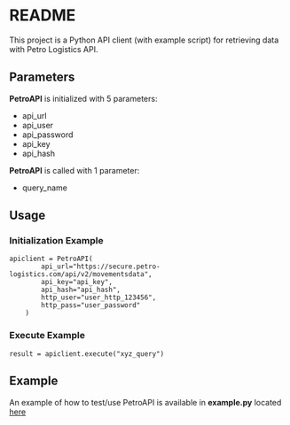 README
======

This project is a Python API client (with example script) for retrieving data with Petro Logistics API.


Parameters
----------

**PetroAPI** is initialized with 5 parameters:

- api_url
- api_user
- api_password
- api_key
- api_hash


**PetroAPI** is called with 1 parameter:

- query_name


Usage
-----

### Initialization Example
    
    apiclient = PetroAPI(
            api_url="https://secure.petro-logistics.com/api/v2/movementsdata",
            api_key="api_key",
            api_hash="api_hash",
            http_user="user_http_123456",
            http_pass="user_password"
        )


### Execute Example

    result = apiclient.execute("xyz_query")


Example
-------
An example of how to test/use PetroAPI is available in **example.py** located [here](https://tracker.petro-logistics.com:8888/root/petro-api-python/tree/master)
